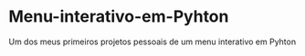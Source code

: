 # Menu-interativo-em-Pyhton
Um dos meus primeiros projetos pessoais de um menu interativo em Pyhton
